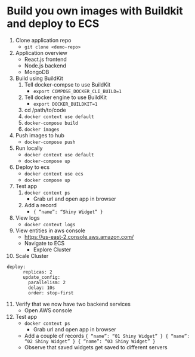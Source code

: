 # Build you own images with Buildkit and deploy to ECS

1. Clone application repo
    - `git clone <demo-repo>`
2. Application overview
    - React.js frontend
    - Node.js backend
    - MongoDB
3. Build using BuildKit
    1. Tell docker-compse to use BuildKit
        - `export COMPOSE_DOCKER_CLI_BUILD=1`
    2. Tell docker engine to use BuildKit
        - `export DOCKER_BUILDKIT=1`
    3. cd /path/to/code
    4. `docker context use default`
    5. `docker-compose build`
    6. `docker images`
4. Push images to hub
    - `docker-compose push`
5. Run locally
    - `docker context use default`
    - `docker-compose up `
6. Deploy to ecs
    - `docker context use ecs`
    - `docker compose up`
7. Test app
    1. `docker context ps`
        - Grab url and open app in browser
    2. Add a record
        - `{ “name”: “Shiny Widget” }`
8. View logs
    - `docker context logs`
9. View entities in aws console
    - https://us-east-2.console.aws.amazon.com/
    - Navigate to ECS
        - Explore Cluster
10. Scale Cluster
```
deploy:
      replicas: 2
      update_config:
        parallelism: 2
        delay: 10s
        order: stop-first
```
11. Verify that we now have two backend services 
    - Open AWS console
12. Test app
    - `docker context ps`
        - Grab url and open app in browser
    - Add a couple of records
        `{ “name”: “01 Shiny Widget” }
        { “name”: “02 Shiny Widget” }
        { “name”: “03 Shiny Widget” }`
    - Observe that saved widgets get saved to different servers
